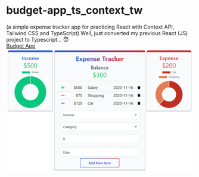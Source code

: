 # budget-app_ts_context_tw
(a simple expense tracker app for practicing React with Context API, Tailwind CSS and TypeScript) 
Well, just converted my previous React (JS) project to Typescript... :innocent:  
[Budget App](https://github.com/Tkalex32/budget-app_context_tw)  
![Screenshot](https://raw.githubusercontent.com/Tkalex32/Tkalex32/main/budget_tracker_app.png)

